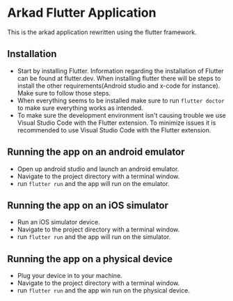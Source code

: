 # Arkad Flutter Application

This is the arkad application rewritten using the flutter framework.

## Installation
* Start by installing Flutter. Information regarding the installation of Flutter can be found at flutter.dev. When installing flutter there will be steps to install the other requirements(Android studio and x-code for instance). Make sure to follow those steps.
* When everything seems to be installed make sure to run `flutter doctor` to make sure everything works as intended.
* To make sure the development environment isn't causing trouble we use Visual Studio Code with the Flutter extension. To minimize issues it is recommended to use Visual Studio Code with the Flutter extension. 

## Running the app on an android emulator
* Open up android studio and launch an android emulator.
* Navigate to the project directory with a terminal window.
* run `flutter run` and the app will run on the emulator.

## Running the app on an iOS simulator
* Run an iOS simulator device.
* Navigate to the project directory with a terminal window.
* run `flutter run` and the app will run on the simulator.

## Running the app on a physical device
* Plug your device in to your machine.
* Navigate to the project directory with a terminal window.
* run `flutter run` and the app win run on the physical device. 
